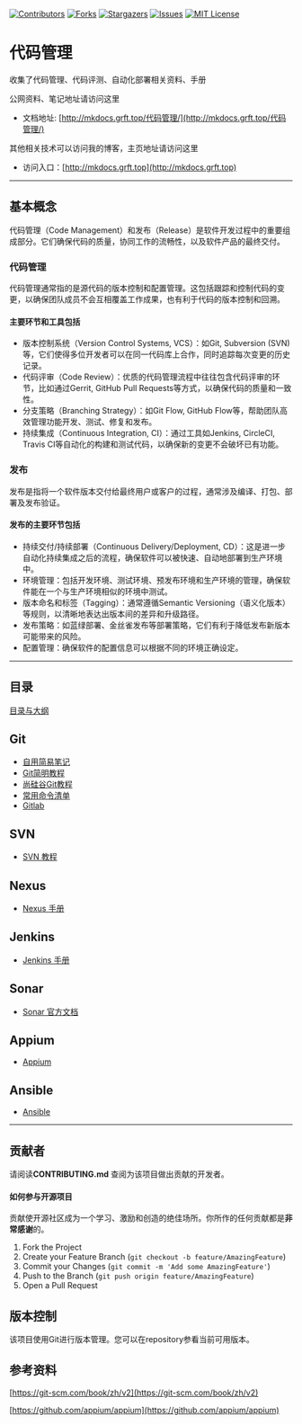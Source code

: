 <!-- PROJECT SHIELDS -->

[![Contributors][contributors-shield]][contributors-url]
[![Forks][forks-shield]][forks-url]
[![Stargazers][stars-shield]][stars-url]
[![Issues][issues-shield]][issues-url]
[![MIT License][license-shield]][license-url]
<!-- [![LinkedIn][linkedin-shield]][linkedin-url] -->

<!-- PROJECT LOGO -->

# 代码管理

收集了代码管理、代码评测、自动化部署相关资料、手册

公网资料、笔记地址请访问这里 

- 文档地址: [http://mkdocs.grft.top/代码管理/](http://mkdocs.grft.top/代码管理/)

其他相关技术可以访问我的博客，主页地址请访问这里

- 访问入口：[http://mkdocs.grft.top](http://mkdocs.grft.top)

--------------------

## 基本概念

代码管理（Code Management）和发布（Release）是软件开发过程中的重要组成部分。它们确保代码的质量，协同工作的流畅性，以及软件产品的最终交付。

### 代码管理

代码管理通常指的是源代码的版本控制和配置管理。这包括跟踪和控制代码的变更，以确保团队成员不会互相覆盖工作成果，也有利于代码的版本控制和回溯。

#### 主要环节和工具包括

+ 版本控制系统（Version Control Systems, VCS）：如Git, Subversion (SVN)等，它们使得多位开发者可以在同一代码库上合作，同时追踪每次变更的历史记录。
+ 代码评审（Code Review）：优质的代码管理流程中往往包含代码评审的环节，比如通过Gerrit, GitHub Pull Requests等方式，以确保代码的质量和一致性。
+ 分支策略（Branching Strategy）：如Git Flow, GitHub Flow等，帮助团队高效管理功能开发、测试、修复和发布。
+ 持续集成（Continuous Integration, CI）：通过工具如Jenkins, CircleCI, Travis CI等自动化的构建和测试代码，以确保新的变更不会破坏已有功能。

### 发布

发布是指将一个软件版本交付给最终用户或客户的过程，通常涉及编译、打包、部署及发布验证。

#### 发布的主要环节包括

+ 持续交付/持续部署（Continuous Delivery/Deployment, CD）：这是进一步自动化持续集成之后的流程，确保软件可以被快速、自动地部署到生产环境中。
+ 环境管理：包括开发环境、测试环境、预发布环境和生产环境的管理，确保软件能在一个与生产环境相似的环境中测试。
+ 版本命名和标签（Tagging）：通常遵循Semantic Versioning（语义化版本）等规则，以清晰地表达出版本间的差异和升级路径。
+ 发布策略：如蓝绿部署、金丝雀发布等部署策略，它们有利于降低发布新版本可能带来的风险。
+ 配置管理：确保软件的配置信息可以根据不同的环境正确设定。

--------------------

## 目录

[目录与大纲](index.md)

## Git

+ [自用简易笔记](Git/Git简易自用笔记.md)
+ [Git简明教程](Git/Git简明教程.md)
+ [尚硅谷Git教程](Git/git.pdf)
+ [常用命令清单](Git/常用Git命令清单.md)
+ [Gitlab](https://www.bookstack.cn/read/gitlab-doc-zh/README.md)


## SVN

+ [SVN 教程](https://www.runoob.com/svn/svn-tutorial.html)


## Nexus

+ [Nexus 手册](http://c.biancheng.net/nexus/)


## Jenkins

+ [Jenkins 手册](https://www.jenkins.io/zh/doc/)


## Sonar

+ [Sonar 官方文档](https://docs.sonarsource.com/sonarqube/9.9/)


## Appium

+ [Appium](https://appium.io/docs/zh/2.1/)


## Ansible

+ [Ansible](https://cn-ansibledoc.readthedocs.io/zh-cn/latest/)


-------------------

## 贡献者

请阅读**CONTRIBUTING.md** 查阅为该项目做出贡献的开发者。

#### 如何参与开源项目

贡献使开源社区成为一个学习、激励和创造的绝佳场所。你所作的任何贡献都是**非常感谢**的。


1. Fork the Project
2. Create your Feature Branch (`git checkout -b feature/AmazingFeature`)
3. Commit your Changes (`git commit -m 'Add some AmazingFeature'`)
4. Push to the Branch (`git push origin feature/AmazingFeature`)
5. Open a Pull Request


## 版本控制

该项目使用Git进行版本管理。您可以在repository参看当前可用版本。

<!-- ## 作者 -->
<!--  -->
<!-- [小昊子](https://github.com/worst001) -->
<!--  -->
<!-- 制做不易，如果有帮到你就请作者喝杯咖啡吧! -->
<!--  -->
<!-- ![支付宝加微信](https://xiyou-oss.oss-cn-shanghai.aliyuncs.com/%E5%85%AC%E4%BC%97%E5%8F%B7%E4%B8%8E%E6%94%AF%E4%BB%98/%E6%94%AF%E4%BB%98%E5%AE%9D%E5%8A%A0%E5%BE%AE%E4%BF%A1.jpg) -->
<!--  -->
<!-- 作者无聊时做的测试游戏，完全免费哦！ -->
<!--  -->
<!-- ![公众号](https://xiyou-oss.oss-cn-shanghai.aliyuncs.com/%E5%85%AC%E4%BC%97%E5%8F%B7%E4%B8%8E%E6%94%AF%E4%BB%98/%E5%85%AC%E4%BC%97%E5%8F%B7%E5%B0%8F.jpg) -->

## 参考资料

[https://git-scm.com/book/zh/v2](https://git-scm.com/book/zh/v2)

[https://github.com/appium/appium](https://github.com/appium/appium)

<!-- links -->
[your-project-path]:shaojintian/Best_README_template
[contributors-shield]: https://img.shields.io/github/contributors/worst001/mkdocs_code_manage.svg?style=flat-square
[contributors-url]: https://github.com/worst001/mkdocs_code_manage/graphs/contributors
[forks-shield]: https://img.shields.io/github/forks/worst001/mkdocs_code_manage.svg?style=flat-square
[forks-url]: https://github.com/worst001/mkdocs_code_manage/network/members
[stars-shield]: https://img.shields.io/github/stars/worst001/mkdocs_code_manage.svg?style=flat-square
[stars-url]: https://github.com/worst001/mkdocs_code_manage/stargazers
[issues-shield]: https://img.shields.io/github/issues/worst001/mkdocs_code_manage.svg?style=flat-square
[issues-url]: https://img.shields.io/github/issues/worst001/mkdocs_code_manage.svg
[license-shield]: https://img.shields.io/github/license/worst001/mkdocs_code_manage.svg?style=flat-square
[license-url]: https://github.com/worst001/mkdocs_code_manage/blob/main/LICENSE.txt
<!-- [linkedin-shield]: https://img.shields.io/badge/-LinkedIn-black.svg?style=flat-square&logo=linkedin&colorB=555 -->
<!-- [linkedin-url]: https://linkedin.com/in/shaojintian -->
